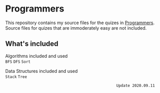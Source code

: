 # Programmers
This repository contains my source files for the quizes in [Programmers](https://programmers.co.kr/).  
Source files for quizes that are immoderately easy are not included.  

## What's included
Algorithms included and used  
`BFS` `DFS` `Sort`
  
Data Structures included and used  
`Stack` `Tree`


                                                     Update 2020.09.11


